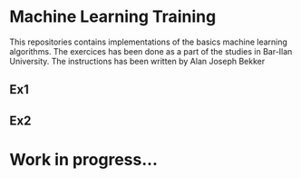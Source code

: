 # Machine Learning Training

This repositories contains implementations of the basics machine learning algorithms.
The exercices has been done as a part of the studies in Bar-Ilan University.
The instructions has been written by Alan Joseph Bekker

## Ex1

## Ex2

# Work in progress...

